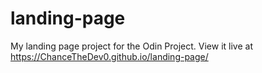 # landing-page
My landing page project for the Odin Project.
View it live at https://ChanceTheDev0.github.io/landing-page/
